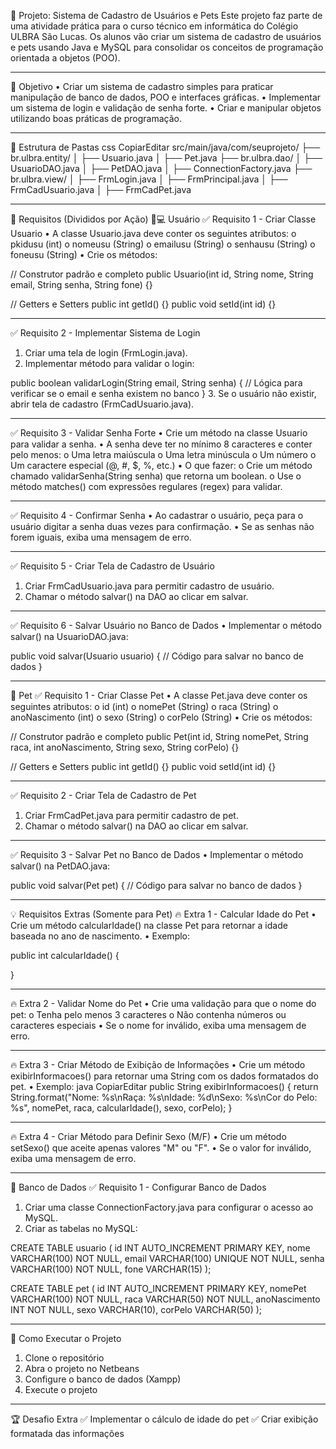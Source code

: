 🚀 Projeto: Sistema de Cadastro de Usuários e Pets
Este projeto faz parte de uma atividade prática para o curso técnico em informática do Colégio ULBRA São Lucas. Os alunos vão criar um sistema de cadastro de usuários e pets usando Java e MySQL para consolidar os conceitos de programação orientada a objetos (POO).
________________________________________
🎯 Objetivo
•	Criar um sistema de cadastro simples para praticar manipulação de banco de dados, POO e interfaces gráficas.
•	Implementar um sistema de login e validação de senha forte.
•	Criar e manipular objetos utilizando boas práticas de programação.
________________________________________
📂 Estrutura de Pastas
css
CopiarEditar
src/main/java/com/seuprojeto/
├── br.ulbra.entity/
│   ├── Usuario.java
│   ├── Pet.java
├── br.ulbra.dao/
│   ├── UsuarioDAO.java
│   ├── PetDAO.java
│   ├── ConnectionFactory.java
├── br.ulbra.view/
│   ├── FrmLogin.java
│   ├── FrmPrincipal.java
│   ├── FrmCadUsuario.java
│   ├── FrmCadPet.java

________________________________________

🧪 Requisitos (Divididos por Ação)
🧑💻 Usuário
✅ Requisito 1 - Criar Classe Usuario
•	A classe Usuario.java deve conter os seguintes atributos: 
o	pkidusu (int)
o	nomeusu (String)
o	emailusu (String)
o	senhausu (String)
o	foneusu (String)
•	Crie os métodos:

// Construtor padrão e completo
public Usuario(int id, String nome, String email, String senha, String fone) {}

// Getters e Setters
public int getId() {}
public void setId(int id) {}
________________________________________
✅ Requisito 2 - Implementar Sistema de Login
1.	Criar uma tela de login (FrmLogin.java).
2.	Implementar método para validar o login:

public boolean validarLogin(String email, String senha) {
    // Lógica para verificar se o email e senha existem no banco
}
3.	Se o usuário não existir, abrir tela de cadastro (FrmCadUsuario.java).
________________________________________
✅ Requisito 3 - Validar Senha Forte
•	Crie um método na classe Usuario para validar a senha.
•	A senha deve ter no mínimo 8 caracteres e conter pelo menos: 
o	Uma letra maiúscula
o	Uma letra minúscula
o	Um número
o	Um caractere especial (@, #, $, %, etc.)
•	O que fazer: 
o	Crie um método chamado validarSenha(String senha) que retorna um boolean.
o	Use o método matches() com expressões regulares (regex) para validar.
________________________________________
✅ Requisito 4 - Confirmar Senha
•	Ao cadastrar o usuário, peça para o usuário digitar a senha duas vezes para confirmação.
•	Se as senhas não forem iguais, exiba uma mensagem de erro.
________________________________________
✅ Requisito 5 - Criar Tela de Cadastro de Usuário
1.	Criar FrmCadUsuario.java para permitir cadastro de usuário.
2.	Chamar o método salvar() na DAO ao clicar em salvar.
________________________________________
✅ Requisito 6 - Salvar Usuário no Banco de Dados
•	Implementar o método salvar() na UsuarioDAO.java:

public void salvar(Usuario usuario) {
    // Código para salvar no banco de dados
}
________________________________________
🐶 Pet
✅ Requisito 1 - Criar Classe Pet
•	A classe Pet.java deve conter os seguintes atributos: 
o	id (int)
o	nomePet (String)
o	raca (String)
o	anoNascimento (int)
o	sexo (String)
o	corPelo (String)
•	Crie os métodos:

// Construtor padrão e completo
public Pet(int id, String nomePet, String raca, int anoNascimento, String sexo, String corPelo) {}

// Getters e Setters
public int getId() {}
public void setId(int id) {}
________________________________________
✅ Requisito 2 - Criar Tela de Cadastro de Pet
1.	Criar FrmCadPet.java para permitir cadastro de pet.
2.	Chamar o método salvar() na DAO ao clicar em salvar.
________________________________________
✅ Requisito 3 - Salvar Pet no Banco de Dados
•	Implementar o método salvar() na PetDAO.java:

public void salvar(Pet pet) {
    // Código para salvar no banco de dados
}
________________________________________
💡 Requisitos Extras (Somente para Pet)
🔥 Extra 1 - Calcular Idade do Pet
•	Crie um método calcularIdade() na classe Pet para retornar a idade baseada no ano de nascimento.
•	Exemplo:

public int calcularIdade() {
   
}
________________________________________
🔥 Extra 2 - Validar Nome do Pet
•	Crie uma validação para que o nome do pet: 
o	Tenha pelo menos 3 caracteres
o	Não contenha números ou caracteres especiais
•	Se o nome for inválido, exiba uma mensagem de erro.
________________________________________
🔥 Extra 3 - Criar Método de Exibição de Informações
•	Crie um método exibirInformacoes() para retornar uma String com os dados formatados do pet.
•	Exemplo:
java
CopiarEditar
public String exibirInformacoes() {
    return String.format("Nome: %s\nRaça: %s\nIdade: %d\nSexo: %s\nCor do Pelo: %s", 
                          nomePet, raca, calcularIdade(), sexo, corPelo);
}
________________________________________
🔥 Extra 4 - Criar Método para Definir Sexo (M/F)
•	Crie um método setSexo() que aceite apenas valores "M" ou "F".
•	Se o valor for inválido, exiba uma mensagem de erro.
________________________________________
🏢 Banco de Dados
✅ Requisito 1 - Configurar Banco de Dados
1.	Criar uma classe ConnectionFactory.java para configurar o acesso ao MySQL.
2.	Criar as tabelas no MySQL:


CREATE TABLE usuario (
    id INT AUTO_INCREMENT PRIMARY KEY,
    nome VARCHAR(100) NOT NULL,
    email VARCHAR(100) UNIQUE NOT NULL,
    senha VARCHAR(100) NOT NULL,
    fone VARCHAR(15)
);

CREATE TABLE pet (
    id INT AUTO_INCREMENT PRIMARY KEY,
    nomePet VARCHAR(100) NOT NULL,
    raca VARCHAR(50) NOT NULL,
    anoNascimento INT NOT NULL,
    sexo VARCHAR(10),
    corPelo VARCHAR(50)
);
________________________________________
🚀 Como Executar o Projeto
1.	Clone o repositório
2.	Abra o projeto no Netbeans
3.	Configure o banco de dados (Xampp)
4.	Execute o projeto
________________________________________
🏆 Desafio Extra
✅ Implementar o cálculo de idade do pet
✅ Criar exibição formatada das informações

